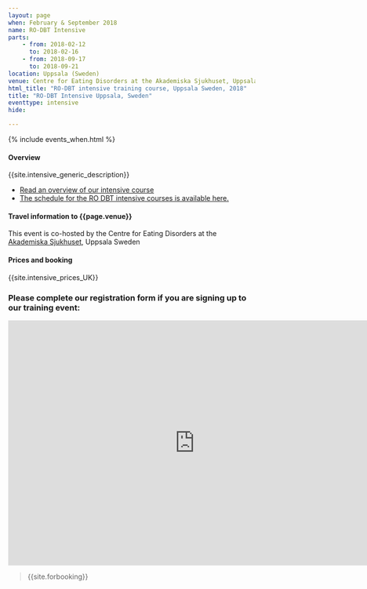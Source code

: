 ```yaml
---
layout: page
when: February & September 2018 
name: RO-DBT Intensive
parts:
    - from: 2018-02-12
      to: 2018-02-16
    - from: 2018-09-17
      to: 2018-09-21
location: Uppsala (Sweden)
venue: Centre for Eating Disorders at the Akademiska Sjukhuset, Uppsala Sweden
html_title: "RO-DBT intensive training course, Uppsala Sweden, 2018"
title: "RO-DBT Intensive Uppsala, Sweden"
eventtype: intensive
hide: 

---
```



{% include events_when.html %}


#### Overview

{{site.intensive_generic_description}}

- [Read an overview of our intensive course](/training/intensive.html)
- [The schedule for the RO DBT intensive courses is available here.](/training/intensive/timetable.html)


#### Travel information to {{page.venue}}

This event is co-hosted by the Centre for Eating Disorders at the [Akademiska Sjukhuset](http://www.akademiska.se/en/), Uppsala Sweden

<!--
<iframe src="https://www.google.com/maps/embed?pb=!1m18!1m12!1m3!1d2514.349890900796!2d-1.3966380000000034!3d50.93574199999999!2m3!1f0!2f0!3f0!3m2!1i1024!2i768!4f13.1!3m3!1m2!1s0x487473f58304cebf%3A0x50cabc792a027365!2sUniversity+of+Southampton+Highfield+Campus!5e0!3m2!1sen!2suk!4v1408541711026" width="400" height="300" frameborder="0" style="border:0"></iframe>

[Information on travelling to the campus](http://www.southampton.ac.uk/visitus/campuses/highfield.html) is available on the university website.
-->


#### Prices and booking

{{site.intensive_prices_UK}}

### Please complete our registration form if you are signing up to our training event:
<iframe src="https://docs.google.com/forms/d/e/1FAIpQLSfOeZVkAjiMqwyCE93RZrtktH3sQhe9-F9o1OwD23yOojMz-w/viewform?embedded=true" width="760" height="500" frameborder="0" marginheight="0" marginwidth="0">Loading...</iframe>

> {{site.forbooking}}



